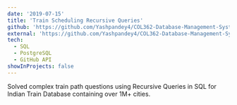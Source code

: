 ```yaml
---
date: '2019-07-15'
title: 'Train Scheduling Recursive Queries'
github: 'https://github.com/Yashpandey4/COL362-Database-Management-Systems/tree/master/3.%20Recursive%20Queries'
external: 'https://github.com/Yashpandey4/COL362-Database-Management-Systems/tree/master/2.%20SQL%20Queries'
tech:
  - SQL
  - PostgreSQL
  - GitHub API
showInProjects: false
---
```


Solved complex train path questions using Recursive Queries in SQL for Indian Train Database containing over 1M+ cities.
